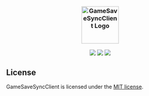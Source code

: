 <h3 align="center">
    <img src="https://raw.githubusercontent.com/voxors/GameSaveSyncClient/main/res/icon/GameSaveSyncClient.png" width="100" alt="GameSaveSyncClient Logo"/></br>
</h3>

<p align="center">
    <a href="https://github.com/voxors/GameSaveSyncClient/stargazers"><img src="https://img.shields.io/github/stars/voxors/GameSaveSyncClient?colorA=282c34&colorB=c678dd&style=for-the-badge"></a>
    <a href="https://github.com/voxors/GameSaveSyncClient/issues"><img src="https://img.shields.io/github/issues/voxors/GameSaveSyncClient?colorA=282c34&colorB=d19a66&style=for-the-badge"></a>
    <a href="https://github.com/voxors/GameSaveSyncClient/contributors"><img src="https://img.shields.io/github/contributors/voxors/GameSaveSyncClient?colorA=282c34&colorB=98c379&style=for-the-badge"></a>
</p>

## License

GameSaveSyncClient is licensed under the [MIT license](LICENSE).